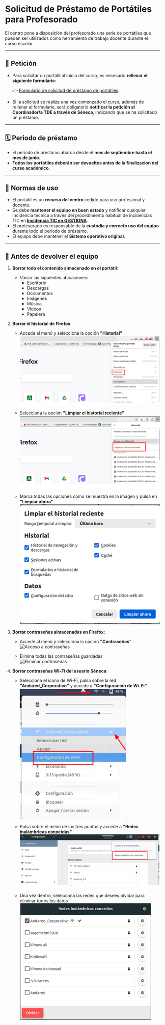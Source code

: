 # Solicitud de Préstamo de Portátiles para Profesorado

El centro pone a disposición del profesorado una serie de portátiles que pueden ser utilizados como herramienta de trabajo docente durante el curso escolar.

---

## 📝 Petición

- Para solicitar un portátil al inicio del curso, es necesario **rellenar el siguiente formulario**:

  👉 [Formulario de solicitud de préstamo de portátiles](https://docs.google.com/forms/d/e/1FAIpQLSfInFUU8SDnYKKmHuUs2PBk79PB1GRtxMlu-husQY9bmC3O2Q/viewform?usp=sf_link)

- Si la solicitud se realiza una vez comenzado el curso, además de rellenar el formulario, será obligatorio **notificar la petición al Coordinador/a TDE a través de Séneca**, indicando que se ha solicitado un préstamo.

---

## 🗓️ Periodo de préstamo

- El periodo de préstamo abarca desde el **mes de septiembre hasta el mes de junio**.
- **Todos los portátiles deberán ser devueltos antes de la finalización del curso académico**.

---

## 📌 Normas de uso

- El portátil es un **recurso del centro** cedido para uso profesional y docente.
- Se debe **mantener el equipo en buen estado** y notificar cualquier incidencia técnica a través del procedimiento habitual de incidencias TIC en [**Incidencia TIC en GESTIONA**](https://gestiona.gonzalonazareno.org/tde/misincidenciastic).
- El profesorado es responsable de la **custodia y correcto uso del equipo** durante todo el periodo de préstamo.
- El equipo debe mantener el **Sistema operativo original**.

---

## 🔄 Antes de devolver el equipo

1. **Borrar todo el contenido almacenado en el portátil**:
   - Vaciar las siguientes ubicaciones:
     - Escritorio
     - Descargas
     - Documentos
     - Imágenes
     - Música
     - Vídeos
     - Papelera

2. **Borrar el historial de Firefox**:
   - Accede al menú y selecciona la opción **"Historial"**  
     ![Acceso al historial](img/acceso_historial.png)

   - Selecciona la opción **"Limpiar el historial reciente"**  
     ![Limpiar historial](/imagenes/limpiar_historial.png)

   - Marca todas las opciones como se muestra en la imagen y pulsa en **"Limpiar ahora"**  
     ![Opciones de limpieza](/imagenes/limpiar_historial_2.png)

3. **Borrar contraseñas almacenadas en Firefox**:
   - Accede al menú y selecciona la opción **"Contraseñas"**  
     ![Acceso a contraseñas](/imagenes/acceso_contraseña_firefox.png)

   - Elimina todas las contraseñas guardadas  
     ![Eliminar contraseñas](/imagenes/eliminar_contraseña_firefox.png)

4. **Borrar contraseñas Wi-Fi del usuario Séneca**:
   - Selecciona el icono de Wi-Fi, pulsa sobre la red **"Andared_Corporativo"** y accede a **"Configuración de Wi-Fi"**  
     ![Acceso a configuración Wi-Fi](/imagenes/eliminar_wifi.png)

   - Pulsa sobre el menú de los tres puntos y accede a **"Redes inalámbricas conocidas"**  
     ![Redes conocidas](/imagenes/eliminar_wifi_2.png)

   - Una vez dentro, selecciona las redes que desees olvidar para eliminar todos los datos  
     ![Olvidar redes Wi-Fi](/imagenes/limpiar_wifi_%203.png)
